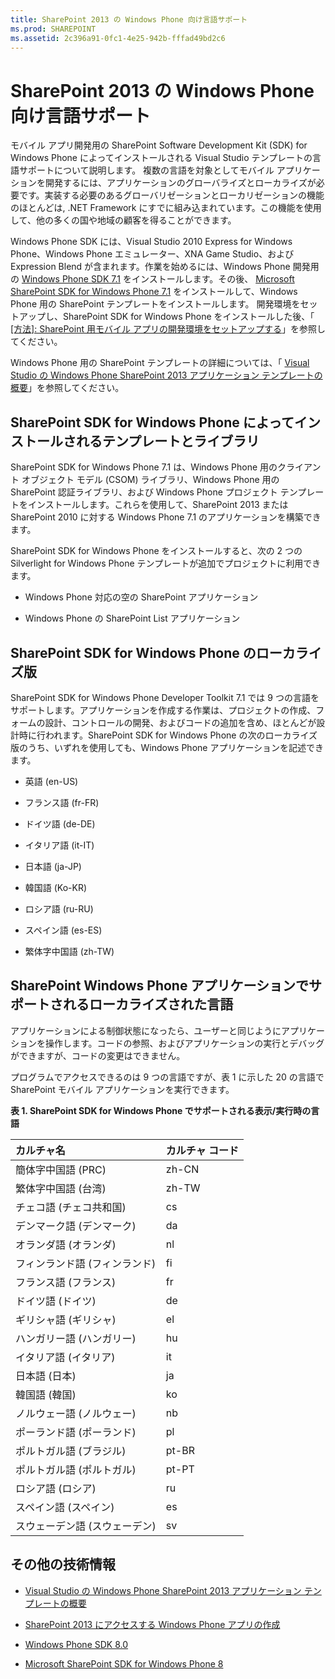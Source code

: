 ```yaml
---
title: SharePoint 2013 の Windows Phone 向け言語サポート
ms.prod: SHAREPOINT
ms.assetid: 2c396a91-0fc1-4e25-942b-fffad49bd2c6
---
```



# SharePoint 2013 の Windows Phone 向け言語サポート
モバイル アプリ開発用の SharePoint Software Development Kit (SDK) for Windows Phone によってインストールされる Visual Studio テンプレートの言語サポートについて説明します。
複数の言語を対象としてモバイル アプリケーションを開発するには、アプリケーションのグローバライズとローカライズが必要です。実装する必要のあるグローバリゼーションとローカリゼーションの機能のほとんどは, .NET Framework にすでに組み込まれています。この機能を使用して、他の多くの国や地域の顧客を得ることができます。
  
    
    

Windows Phone SDK には、Visual Studio 2010 Express for Windows Phone、Windows Phone エミュレーター、XNA Game Studio、および Expression Blend が含まれます。作業を始めるには、Windows Phone 開発用の  [Windows Phone SDK 7.1](http://www.microsoft.com/ja-jp/download/details.aspx?id=27570) をインストールします。その後、 [Microsoft SharePoint SDK for Windows Phone 7.1](http://www.microsoft.com/ja-jp/download/details.aspx?id=30476) をインストールして、Windows Phone 用の SharePoint テンプレートをインストールします。
開発環境をセットアップし、SharePoint SDK for Windows Phone をインストールした後、「 [[方法]: SharePoint 用モバイル アプリの開発環境をセットアップする](how-to-set-up-an-environment-for-developing-mobile-apps-for-sharepoint.md)」を参照してください。
  
    
    

Windows Phone 用の SharePoint テンプレートの詳細については、「 [Visual Studio の Windows Phone SharePoint 2013 アプリケーション テンプレートの概要](overview-of-windows-phone-sharepoint-2013-application-templates-in-visual-studio.md)」を参照してください。
## SharePoint SDK for Windows Phone によってインストールされるテンプレートとライブラリ
<a name="LanguageSupportForWindowsPhoneForSharePoint2013_TemplatesInstalledBySharePointSDKForWindowsPhone"> </a>

SharePoint SDK for Windows Phone 7.1 は、Windows Phone 用のクライアント オブジェクト モデル (CSOM) ライブラリ、Windows Phone 用の SharePoint 認証ライブラリ、および Windows Phone プロジェクト テンプレートをインストールします。これらを使用して、SharePoint 2013 または SharePoint 2010 に対する Windows Phone 7.1 のアプリケーションを構築できます。
  
    
    
SharePoint SDK for Windows Phone をインストールすると、次の 2 つの Silverlight for Windows Phone テンプレートが追加でプロジェクトに利用できます。
  
    
    

- Windows Phone 対応の空の SharePoint アプリケーション
    
  
- Windows Phone の SharePoint List アプリケーション
    
  

## SharePoint SDK for Windows Phone のローカライズ版
<a name="LanguageSupportForWindowsPhoneForSharePoint2013_LocalizedVersionsOfSharePointSDKForWindowsPhone"> </a>

SharePoint SDK for Windows Phone Developer Toolkit 7.1 では 9 つの言語をサポートします。アプリケーションを作成する作業は、プロジェクトの作成、フォームの設計、コントロールの開発、およびコードの追加を含め、ほとんどが設計時に行われます。SharePoint SDK for Windows Phone の次のローカライズ版のうち、いずれを使用しても、Windows Phone アプリケーションを記述できます。
  
    
    

- 英語 (en-US)
    
  
- フランス語 (fr-FR)
    
  
- ドイツ語 (de-DE)
    
  
- イタリア語 (it-IT)
    
  
- 日本語 (ja-JP)
    
  
- 韓国語 (Ko-KR)
    
  
- ロシア語 (ru-RU)
    
  
- スペイン語 (es-ES)
    
  
- 繁体字中国語 (zh-TW)
    
  

## SharePoint Windows Phone アプリケーションでサポートされるローカライズされた言語
<a name="bk_supplocallangs"> </a>

アプリケーションによる制御状態になったら、ユーザーと同じようにアプリケーションを操作します。コードの参照、およびアプリケーションの実行とデバッグができますが、コードの変更はできません。
  
    
    
プログラムでアクセスできるのは 9 つの言語ですが、表 1 に示した 20 の言語で SharePoint モバイル アプリケーションを実行できます。
  
    
    

**表 1. SharePoint SDK for Windows Phone でサポートされる表示/実行時の言語**


|**カルチャ名**|**カルチャ コード**|
|:-----|:-----|
|簡体字中国語 (PRC)  <br/> |zh-CN  <br/> |
|繁体字中国語 (台湾)  <br/> |zh-TW  <br/> |
|チェコ語 (チェコ共和国)  <br/> |cs  <br/> |
|デンマーク語 (デンマーク)  <br/> |da  <br/> |
|オランダ語 (オランダ)  <br/> |nl  <br/> |
|フィンランド語 (フィンランド)  <br/> |fi  <br/> |
|フランス語 (フランス)  <br/> |fr  <br/> |
|ドイツ語 (ドイツ)  <br/> |de  <br/> |
|ギリシャ語 (ギリシャ)  <br/> |el  <br/> |
|ハンガリー語 (ハンガリー)  <br/> |hu  <br/> |
|イタリア語 (イタリア)  <br/> |it  <br/> |
|日本語 (日本)  <br/> |ja  <br/> |
|韓国語 (韓国)  <br/> |ko  <br/> |
|ノルウェー語 (ノルウェー)  <br/> |nb  <br/> |
|ポーランド語 (ポーランド)  <br/> |pl  <br/> |
|ポルトガル語 (ブラジル)  <br/> |pt-BR  <br/> |
|ポルトガル語 (ポルトガル)  <br/> |pt-PT  <br/> |
|ロシア語 (ロシア)  <br/> |ru  <br/> |
|スペイン語 (スペイン)  <br/> |es  <br/> |
|スウェーデン語 (スウェーデン)  <br/> |sv  <br/> |
   

## その他の技術情報
<a name="bk_addresources"> </a>


-  [Visual Studio の Windows Phone SharePoint 2013 アプリケーション テンプレートの概要](overview-of-windows-phone-sharepoint-2013-application-templates-in-visual-studio.md)
    
  
-  [SharePoint 2013 にアクセスする Windows Phone アプリの作成](build-windows-phone-apps-that-access-sharepoint-2013.md)
    
  
-  [Windows Phone SDK 8.0](http://www.microsoft.com/ja-jp/download/details.aspx?id=35471)
    
  
-  [Microsoft SharePoint SDK for Windows Phone 8](http://www.microsoft.com/ja-jp/download/details.aspx?id=36818)
    
  

  
    
    

